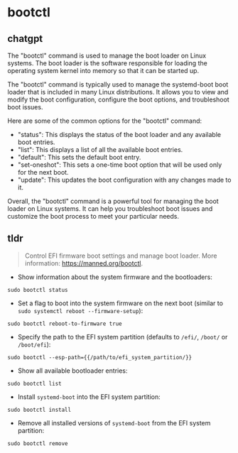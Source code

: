 # bootctl 
## chatgpt 
The "bootctl" command is used to manage the boot loader on Linux systems. The boot loader is the software responsible for loading the operating system kernel into memory so that it can be started up.

The "bootctl" command is typically used to manage the systemd-boot boot loader that is included in many Linux distributions. It allows you to view and modify the boot configuration, configure the boot options, and troubleshoot boot issues.

Here are some of the common options for the "bootctl" command:

- "status": This displays the status of the boot loader and any available boot entries.
- "list": This displays a list of all the available boot entries.
- "default": This sets the default boot entry.
- "set-oneshot": This sets a one-time boot option that will be used only for the next boot.
- "update": This updates the boot configuration with any changes made to it.

Overall, the "bootctl" command is a powerful tool for managing the boot loader on Linux systems. It can help you troubleshoot boot issues and customize the boot process to meet your particular needs. 

## tldr 
 
> Control EFI firmware boot settings and manage boot loader.
> More information: <https://manned.org/bootctl>.

- Show information about the system firmware and the bootloaders:

`sudo bootctl status`

- Set a flag to boot into the system firmware on the next boot (similar to `sudo systemctl reboot --firmware-setup`):

`sudo bootctl reboot-to-firmware true`

- Specify the path to the EFI system partition (defaults to `/efi/`, `/boot/` or `/boot/efi`):

`sudo bootctl --esp-path={{/path/to/efi_system_partition/}}`

- Show all available bootloader entries:

`sudo bootctl list`

- Install `systemd-boot` into the EFI system partition:

`sudo bootctl install`

- Remove all installed versions of `systemd-boot` from the EFI system partition:

`sudo bootctl remove`
